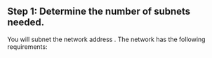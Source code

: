## Step 1: Determine the number of subnets needed.<br>
You will subnet the network address   . The network has the following requirements:
